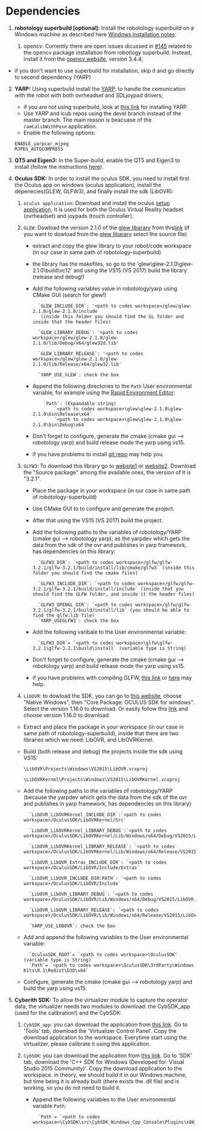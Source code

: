 # Dependencies
 1. **robotology superbuild [optional]:** Install the robotology superbuild on a Windows machine as described here [Windows installation notes](https://github.com/robotology/robotology-superbuild#windows):

    1. opencv: Currently there are open issues dicussed in [#145](https://github.com/robotology/robotology-superbuild/issues/145) related to the opencv package installation from robotlogy superbuild. Instead, install it from the [opencv website](https://opencv.org/releases.html), version 3.4.4;

   + if you don't want to use superbuild for installation, skip it and go directly to second dependency (YARP)
2. **YARP:** Using superbuild install the [YARP](http://www.yarp.it/): to handle the comunication with the robot with both ovrheadset and SDLjoypad drivers;

   + if you are not using superbuild, look at [this link](http://www.yarp.it/) for installing YARP.
   + Use YARP and icub repos using the devel branch instead of the master branch. The main reason is beacuase of the `camCalibWithPose` application.
   + Enable the following options:
   ```
   ENABLE_yarpcar_mjpeg
   MJPEG_AUTOCOMPRESS
   ```

3. **QT5 and Eigen3:** In the Super-build, enable the QT5 and Eigen3 to install (follow the instructions [here](https://github.com/robotology/robotology-superbuild#system-libraries)).

4. **Oculus SDK:** In order to install the oculus SDK, you need to install first the Oculus app on windows (oculus application), install the depenecies(GLEW, GLFW3), and finally install the sdk (LibOVR):

   1. `oculus application`: Download and install the oculus [setup application](https://www.oculus.com/setup/). It is used for both the Oculus Virtual Reality headset (ovrheadset) and joypads (touch controller).
          
   2. `GLEW`: Dowload the version 2.1.0 of the [glew libarary](http://glew.sourceforge.net/index.html) from this[link](https://sourceforge.net/projects/glew/files/glew/2.1.0/) (if you want to dowload from the [glew libarary](http://glew.sourceforge.net/index.html) select the source file)
     
      - extract and copy the glew library to your robot/code workspace (in our case in same path of robotology-superbuild)
      
      - the library has the makefiles, so go to the 'glew\glew-2.1.0\glew-2.1.0\build\vc12' and using the VS15 (VS 2017) build the library (release and debug!)
      
      - Add the following variables value in robotology/yarp using CMake GUI (search for glew!)
      
              `GLEW_INCLUDE_DIR`: '<path to codes workspace>/glew/glew-2.1.0/glew-2.1.0/include
               (inside this folder you should find the GL folder and inside that the header files)
          
              `GLEW_LIBRARY_DEBUG`: '<path to codes workspace>/glew/glew-2.1.0/glew-2.1.0/lib/Debug/x64/glew32d.lib'
          
              `GLEW_LIBRARY_RELEASE`: '<path to codes workspace>/glew/glew-2.1.0/glew-2.1.0/lib/Release/x64/glew32.lib'
              
              `YARP_USE_GLEW`: check the box
         
      - Append the following directories to the `Path` User environmental variable, for example using the [Rapid Environment Editor](https://www.rapidee.com):
      
                `Path`: (Expandable string)
                    `<path to codes workspace>\glew\glew-2.1.0\glew-2.1.0\bin\Release\x64`
                    `<path to codes workspace>\glew\glew-2.1.0\glew-2.1.0\bin\Debug\x64`
  
  
      - Don't forget to configure, generate the cmake (cmake gui --> robotology yarp) and build release mode the yarp using vs15.  
      
      - if you have problems to install [git repo](https://github.com/nigels-com/glew) may help you. 
     
     
   3. `GLFW3`: To download this library go to [website1](https://www.glfw.org/) or [website2](https://www.glfw.org/download.html). Download the "Source package" among the available ones, the version of it is "3.2.1".
     

      - Place the package in your workspace (in our case in same path of robotology-superbuild)
          

      - Use CMake GUI to to configure and generate the project.
          

      - After that using the VS15 (VS 2017) build the project.
          

      - Add the following paths to the variables of robotology/YARP (cmake gui --> robotology yarp); as the yarpdev which gets the data from the sdk of the ovr and publishes in yarp framework, has dependencies on this library:
         
              `GLFW3_DIR`: `<path to codes workspace>/glfw/glfw-3.2.1/glfw-3.2.1/build/install/lib/cmake/glfw3` (inside this folder you should find the cmake files)
          
              `GLFW3_INCLUDE_DIR`: `<path to codes workspace>/glfw/glfw-3.2.1/glfw-3.2.1/build/install/include` (inside that you should find the GLFW folder, and inside it the header files)
          
              `GLFW3_OPENGL_DIR`: `<path to codes workspace>/glfw/glfw-3.2.1/glfw-3.2.1/build/install/lib` (you should be able to find the glfw.lib file)
              `YARP_USEGLFW3`: check the box

      - Add the following varibale to the User environmental variable:
             
              `GLFW3_DIR`= `<path to codes workspace>\glfw\glfw-3.2.1\glfw-3.2.1\build\install` (variable type is String)
             
      - Don't forget to configure, generate the cmake (cmake gui --> robotology yarp) and build release mode the yarp using vs15.  
             
      - if you have problems with compiling GLFW, [this link](https://www.glfw.org/docs/latest/compile_guide.html#compile_generate) or [here](https://github.com/nigels-com/glew) may help.
          
          
    4. `LibOVR`: to dowload the SDK, you can go to [this website](https://developer.oculus.com/downloads/), choose "Native Windows", then "Core Package: OCULUS SDK for windows". Select the version 1.16.0 to download. Or easily follow this [link](https://developer.oculus.com/downloads/package/oculus-sdk-for-windows/1.16.0/) and choose version 1.16.0 to download.
    
      - Extract and place the package in your workspace (in our case in same path of robotology-superbuild), inside that there are two libraries which we need: LibOVR, and LibOVRKernel.
      
      - Build (both release and debug) the projects inside the sdk using VS15: 
        
        `\LibOVR\Projects\Windows\VS2015\LibOVR.vcxproj`
        
        `\LibOVRKernel\Projects\Windows\VS2015\LibOVRKernel.vcxproj`
      
      - Add the following paths to the variables of robotology/YARP (because the yarpdev which gets the data from the sdk of the ovr and publishes in yarp framework, has dependencies on this library)
          
          
              `LibOVR_LibOVRKernel_INCLUDE_DIR`:`<path to codes workspace>/OculusSDK/LibOVRKernel/Src`
              
              `LibOVR_LibOVRKernel_LIBRARY_DEBUG`:`<path to codes workspace>/OculusSDK/LibOVRKernel/Lib/Windows/x64/Debug/VS2015/LibOVRKernel.lib`

              `LibOVR_LibOVRKernel_LIBRARY_RELEASE`: `<path to codes workspace>/OculusSDK/LibOVRKernel/Lib/Windows/x64/Release/VS2015/LibOVRKernel.lib`

              `LibOVR_LibOVR_Extras_INCLUDE_DIR`: `<path to codes workspace>/OculusSDK/LibOVR/Include/Extras`

              `LibOVR_LibOVR_INCLUDE_DIR:PATH`: `<path to codes workspace>/OculusSDK/LibOVR/Include`

              `LibOVR_LibOVR_LIBRARY_DEBUG`: `<path to codes workspace>/OculusSDK/LibOVR/Lib/Windows/x64/Debug/VS2015/LibOVR.lib`

              `LibOVR_LibOVR_LIBRARY_RELEASE`: `<path to codes workspace>/OculusSDK/LibOVR/Lib/Windows/x64/Release/VS2015/LibOVR.lib`

              `YARP_USE_LOBOVR`: check the box

      - Add and append the following variables to the User environmental variable:
             
              `OculusSDK_ROOT`= `<path to codes workspace>\OculusSDK' (variable type is String)`
              `Path`= `<path to codes workspace>\OculusSDK\3rdParty\Windows Kits\8.1\Redist\D3D\x64`
              
             
      - Configure, generate the cmake (cmake gui --> robotology yarp) and build the yarp using vs15.


5. **Cyberith SDK:**   To allow the virtualizer module to capture the operator data, the virtualizer needs two modules to download: the CybSDK_app (used for the calibration!) and the CybSDK:

   1. `CybSDK_app`: you can download the application from [this link](https://developer.cyberith.com/downloads). Go to 'Tools' tab, download the 'Virtualizer Control Panel'. Copy the download application to the workspace. Everytime start using the virtualizer, please calibrate it using this application.
     
   2. `CybSDK`: you can download the application from [this link](https://developer.cyberith.com/downloads). Go to 'SDK' tab, download the 'C++ SDK for Windows (Developed for: Visual Studio 2015 Community)'. Copy the download application to the workspace. in theory, we should build it in our Windows machine, but time being it is already built (there exists the .dll file) and is working, so you do not need to build it.
   
      - Append the following variables to the User environmental variable `Path`:
             
              `Path`= `<path to codes workspace>\CybSDK\src\CybSDK_Windows_Cpp_Console\Plugins\x86_64`
